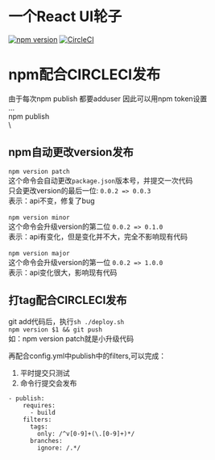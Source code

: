 #  一个React UI轮子
[![npm version](https://badge.fury.io/js/react-golu.svg)](https://badge.fury.io/js/react-golu)
[![CircleCI](https://circleci.com/gh/yangdepp/react-golu-ui.svg?style=svg)](https://circleci.com/gh/yangdepp/react-golu-ui)


#  npm配合CIRCLECI发布
由于每次npm publish 都要adduser
因此可以用npm token设置  
...  
npm publish  
\
##  npm自动更改version发布
```npm version patch```  
这个命令会自动更改```package.json```版本号，并提交一次代码  
只会更改version的最后一位:  ```0.0.2 => 0.0.3```  
表示：api不变，修复了bug  
\
```npm version minor```  
这个命令会升级version的第二位  ```0.0.2 => 0.1.0```  
表示：api有变化，但是变化并不大，完全不影响现有代码  
\
```npm version major```  
这个命令会升级version的第一位  ```0.0.2 => 1.0.0```  
表示：api变化很大，影响现有代码  

##  打tag配合CIRCLECI发布
git add代码后，执行```sh ./deploy.sh```  
```npm version $1 && git push```  
如：npm version patch就是小升级代码  

再配合config.yml中publish中的filters,可以完成： 
1. 平时提交只测试  
2. 命令行提交会发布  
```
- publish:
    requires:
      - build
    filters:
      tags:
        only: /^v[0-9]+(\.[0-9]+)*/
      branches: 
        ignore: /.*/
```